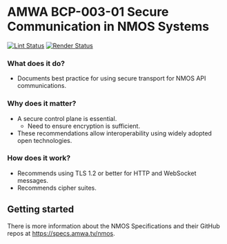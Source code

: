 # AMWA BCP-003-01 Secure Communication in NMOS Systems

[![Lint Status](https://github.com/AMWA-TV/nmos-secure-communication/workflows/Lint/badge.svg)](https://github.com/AMWA-TV/nmos-secure-communication/actions?query=workflow%3ALint)
[![Render Status](https://github.com/AMWA-TV/nmos-secure-communication/workflows/Render/badge.svg)](https://github.com/AMWA-TV/nmos-secure-communication/actions?query=workflow%3ARender)

[//]: # "INTRO-START"

### What does it do?

- Documents best practice for using secure transport for NMOS API communications.

### Why does it matter?

- A secure control plane is essential.
  - Need to ensure encryption is sufficient.
- These recommendations allow interoperability using widely adopted open technologies.

### How does it work?

- Recommends using TLS 1.2 or better for HTTP and WebSocket messages.
- Recommends cipher suites.

[//]: # "INTRO-END"

## Getting started

There is more information about the NMOS Specifications and their GitHub repos at <https://specs.amwa.tv/nmos>.
